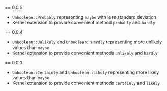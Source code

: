 == 0.0.5

* `Unboolean::Probably` representing `maybe` with less standard deviation
* Kernel extension to provide convenient method `probably` and `hardly`

== 0.0.4

* `Unboolean::Unlikely` and `Unboolean::Hardly` representing more unlikely values than `maybe`
* Kernel extension to provide convenient methods `unlikely` and `hardly`

== 0.0.3

* `Unboolean::Certainly` and `Unboolean::Likely` representing more likely values than `maybe`
* Kernel extension to provide convenient methods `certainly` and `likely`
